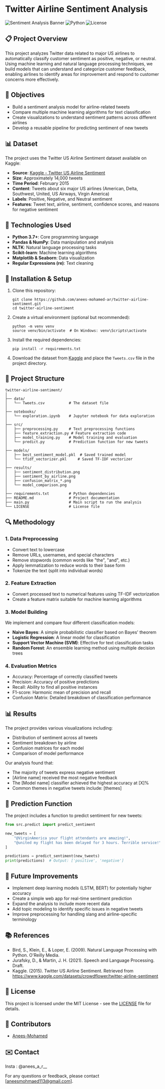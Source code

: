 # Twitter Airline Sentiment Analysis

![Sentiment Analysis Banner](https://img.shields.io/badge/NLP-Sentiment%20Analysis-blue)
![Python](https://img.shields.io/badge/Python-3.7%2B-brightgreen)
![License](https://img.shields.io/badge/License-MIT-yellow)

## 📋 Project Overview

This project analyzes Twitter data related to major US airlines to automatically classify customer sentiment as positive, negative, or neutral. Using machine learning and natural language processing techniques, we build models that can understand and categorize customer feedback, enabling airlines to identify areas for improvement and respond to customer concerns more effectively.

## 🎯 Objectives

- Build a sentiment analysis model for airline-related tweets
- Compare multiple machine learning algorithms for text classification
- Create visualizations to understand sentiment patterns across different airlines
- Develop a reusable pipeline for predicting sentiment of new tweets

## 📊 Dataset

The project uses the Twitter US Airline Sentiment dataset available on Kaggle:

- **Source**: [Kaggle - Twitter US Airline Sentiment](https://www.kaggle.com/datasets/crowdflower/twitter-airline-sentiment)
- **Size**: Approximately 14,000 tweets
- **Time Period**: February 2015
- **Content**: Tweets about six major US airlines (American, Delta, Southwest, United, US Airways, Virgin America)
- **Labels**: Positive, Negative, and Neutral sentiment
- **Features**: Tweet text, airline, sentiment, confidence scores, and reasons for negative sentiment

## 🔧 Technologies Used

- **Python 3.7+**: Core programming language
- **Pandas & NumPy**: Data manipulation and analysis
- **NLTK**: Natural language processing tasks
- **Scikit-learn**: Machine learning algorithms
- **Matplotlib & Seaborn**: Data visualization
- **Regular Expressions (re)**: Text cleaning

## 🚀 Installation & Setup

1. Clone this repository:
   ```
   git clone https://github.com/anees-mohamed-ar/twitter-airline-sentiment.git
   cd twitter-airline-sentiment
   ```

2. Create a virtual environment (optional but recommended):
   ```
   python -m venv venv
   source venv/bin/activate  # On Windows: venv\Scripts\activate
   ```

3. Install the required dependencies:
   ```
   pip install -r requirements.txt
   ```

4. Download the dataset from [Kaggle](https://www.kaggle.com/datasets/crowdflower/twitter-airline-sentiment) and place the `Tweets.csv` file in the project directory.

## 📝 Project Structure

```
twitter-airline-sentiment/
│
├── data/
│   └── Tweets.csv           # The dataset file
│
├── notebooks/
│   └── exploration.ipynb    # Jupyter notebook for data exploration
│
├── src/
│   ├── preprocessing.py     # Text preprocessing functions
│   ├── feature_extraction.py # Feature extraction code
│   ├── model_training.py    # Model training and evaluation
│   └── predict.py           # Prediction function for new tweets
│
├── models/
│   ├── best_sentiment_model.pkl  # Saved trained model
│   └── tfidf_vectorizer.pkl     # Saved TF-IDF vectorizer
│
├── results/
│   ├── sentiment_distribution.png
│   ├── sentiment_by_airline.png
│   ├── confusion_matrix_*.png
│   └── model_comparison.png
│
├── requirements.txt         # Python dependencies
├── README.md                # Project documentation
├── main.py                  # Main script to run the analysis
└── LICENSE                  # License file
```

## 🔍 Methodology

### 1. Data Preprocessing

- Convert text to lowercase
- Remove URLs, usernames, and special characters
- Remove stopwords (common words like "the", "and", etc.)
- Apply lemmatization to reduce words to their base form
- Tokenize the text (split into individual words)

### 2. Feature Extraction

- Convert processed text to numerical features using TF-IDF vectorization
- Create a feature matrix suitable for machine learning algorithms

### 3. Model Building

We implement and compare four different classification models:

- **Naive Bayes**: A simple probabilistic classifier based on Bayes' theorem
- **Logistic Regression**: A linear model for classification
- **Support Vector Machine (SVM)**: Effective for text classification tasks
- **Random Forest**: An ensemble learning method using multiple decision trees

### 4. Evaluation Metrics

- Accuracy: Percentage of correctly classified tweets
- Precision: Accuracy of positive predictions
- Recall: Ability to find all positive instances
- F1-score: Harmonic mean of precision and recall
- Confusion Matrix: Detailed breakdown of classification performance

## 📊 Results

The project provides various visualizations including:

- Distribution of sentiment across all tweets
- Sentiment breakdown by airline
- Confusion matrices for each model
- Comparison of model performance

Our analysis found that:
- The majority of tweets express negative sentiment
- [Airline name] received the most negative feedback
- The [Model name] classifier achieved the highest accuracy at [X]%
- Common themes in negative tweets include: [themes]

## 🔮 Prediction Function

The project includes a function to predict sentiment for new tweets:

```python
from src.predict import predict_sentiment

new_tweets = [
    "@VirginAmerica your flight attendants are amazing!",
    "@united my flight has been delayed for 3 hours. Terrible service!"
]

predictions = predict_sentiment(new_tweets)
print(predictions)  # Output: ['positive', 'negative']
```

## 🚧 Future Improvements

- Implement deep learning models (LSTM, BERT) for potentially higher accuracy
- Create a simple web app for real-time sentiment prediction
- Expand the analysis to include more recent data
- Add topic modeling to identify specific issues in negative tweets
- Improve preprocessing for handling slang and airline-specific terminology

## 📚 References

- Bird, S., Klein, E., & Loper, E. (2009). Natural Language Processing with Python. O'Reilly Media.
- Jurafsky, D., & Martin, J. H. (2021). Speech and Language Processing. Draft.
- Kaggle. (2015). Twitter US Airline Sentiment. Retrieved from https://www.kaggle.com/datasets/crowdflower/twitter-airline-sentiment

## 📄 License

This project is licensed under the MIT License - see the [LICENSE](LICENSE) file for details.

## 👥 Contributors

- [Anees-Mohamed](https://github.com/anees-mohamed-ar)


## ✉️ Contact
Insta : @anees_a_r__

For any questions or feedback, please contact [aneesmohmaed113@gmail.com].
